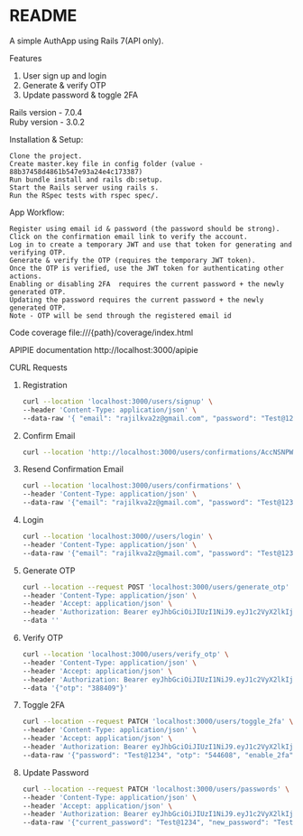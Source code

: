 # README

A simple AuthApp using Rails 7(API only).

Features
1. User sign up and login
2. Generate & verify OTP
3. Update password & toggle 2FA


Rails version - 7.0.4   
Ruby  version - 3.0.2


Installation & Setup:

    Clone the project.
    Create master.key file in config folder (value - 88b37458d4861b547e93a24e4c173387)
    Run bundle install and rails db:setup.
    Start the Rails server using rails s.
    Run the RSpec tests with rspec spec/.

App Workflow:

    Register using email id & password (the password should be strong).
    Click on the confirmation email link to verify the account.
    Log in to create a temporary JWT and use that token for generating and verifying OTP.
    Generate & verify the OTP (requires the temporary JWT token).
    Once the OTP is verified, use the JWT token for authenticating other actions.
    Enabling or disabling 2FA  requires the current password + the newly generated OTP.
    Updating the password requires the current password + the newly generated OTP.
    Note - OTP will be send through the registered email id

Code coverage
   file:///{path}/coverage/index.html


APIPIE documentation
   http://localhost:3000/apipie 

CURL Requests

1. Registration
   ```bash
   curl --location 'localhost:3000/users/signup' \
   --header 'Content-Type: application/json' \
   --data-raw '{ "email": "rajilkva2z@gmail.com", "password": "Test@1234", "password_confirmation": "Test@1234"}'


2. Confirm Email
   ```bash
   curl --location 'http://localhost:3000/users/confirmations/AccNSNPWb1tQcJcyenlIHA'

3. Resend Confirmation Email
   ```bash
   curl --location 'localhost:3000/users/confirmations' \
   --header 'Content-Type: application/json' \
   --data-raw '{"email": "rajilkva2z@gmail.com", "password": "Test@1234"}'

4. Login
   ```bash
   curl --location 'localhost:3000//users/login' \
   --header 'Content-Type: application/json' \
   --data-raw '{"email": "rajilkva2z@gmail.com", "password": "Test@1234"}'


5. Generate OTP
   ```bash
   curl --location --request POST 'localhost:3000/users/generate_otp' \
   --header 'Content-Type: application/json' \
   --header 'Accept: application/json' \
   --header 'Authorization: Bearer eyJhbGciOiJIUzI1NiJ9.eyJ1c2VyX2lkIjoyLCJleHAiOjE2OTA4MDQ3Mjh9.jd_FQdE5jzdOu9YuTwP6wbVdk0FNdCvjBsPGsElkfvc' \
   --data ''

6. Verify OTP
   ```bash
   curl --location 'localhost:3000/users/verify_otp' \
   --header 'Content-Type: application/json' \
   --header 'Accept: application/json' \
   --header 'Authorization: Bearer eyJhbGciOiJIUzI1NiJ9.eyJ1c2VyX2lkIjoyLCJleHAiOjE2OTA4MDQ3Mjh9.jd_FQdE5jzdOu9YuTwP6wbVdk0FNdCvjBsPGsElkfvc' \
   --data '{"otp": "388409"}'

7. Toggle 2FA
   ```bash
   curl --location --request PATCH 'localhost:3000/users/toggle_2fa' \
   --header 'Content-Type: application/json' \
   --header 'Accept: application/json' \
   --header 'Authorization: Bearer eyJhbGciOiJIUzI1NiJ9.eyJ1c2VyX2lkIjoyLCJvdHBfdmVyaWZpZWQiOnRydWUsImV4cCI6MTY5MDgwNTAwNH0.2kiAFIKN3e2BfLLTOl-S00KRbQ9qzoTyHo0dGOEX4J4' \
   --data-raw '{"password": "Test@1234", "otp": "544608", "enable_2fa": false}'

8. Update Password
   ```bash
   curl --location --request PATCH 'localhost:3000/users/passwords' \
   --header 'Content-Type: application/json' \
   --header 'Accept: application/json' \
   --header 'Authorization: Bearer eyJhbGciOiJIUzI1NiJ9.eyJ1c2VyX2lkIjoyLCJvdHBfdmVyaWZpZWQiOnRydWUsImV4cCI6MTY5MDgwODE1NH0.krhMI0b1YYei0eX1iSPZQAcifiEljMxILMGdozfd_Jw' \
   --data-raw '{"current_password": "Test@1234", "new_password": "TestNew@1234", "otp": "275073"}'

